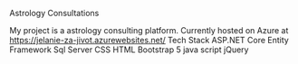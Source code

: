 Astrology Consultations

My project is a astrology consulting platform.
Currently hosted on Azure at https://jelanie-za-jivot.azurewebsites.net/
Tech Stack
ASP.NET Core
Entity Framework
Sql Server
CSS
HTML
Bootstrap 5
java script
jQuery
